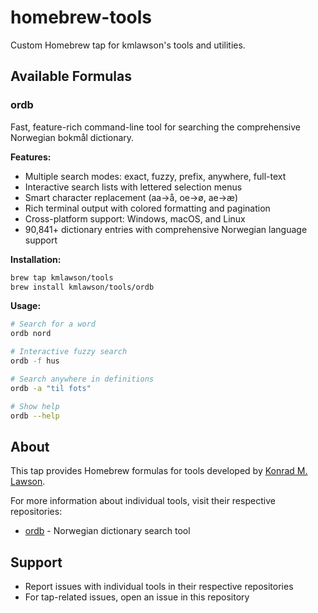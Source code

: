 # homebrew-tools

Custom Homebrew tap for kmlawson's tools and utilities.

## Available Formulas

### ordb
Fast, feature-rich command-line tool for searching the comprehensive Norwegian bokmål dictionary.

**Features:**
- Multiple search modes: exact, fuzzy, prefix, anywhere, full-text
- Interactive search lists with lettered selection menus
- Smart character replacement (aa→å, oe→ø, ae→æ)
- Rich terminal output with colored formatting and pagination
- Cross-platform support: Windows, macOS, and Linux
- 90,841+ dictionary entries with comprehensive Norwegian language support

**Installation:**
```bash
brew tap kmlawson/tools
brew install kmlawson/tools/ordb
```

**Usage:**
```bash
# Search for a word
ordb nord

# Interactive fuzzy search
ordb -f hus

# Search anywhere in definitions
ordb -a "til fots"

# Show help
ordb --help
```

## About

This tap provides Homebrew formulas for tools developed by [Konrad M. Lawson](https://github.com/kmlawson). 

For more information about individual tools, visit their respective repositories:
- [ordb](https://github.com/kmlawson/ordb) - Norwegian dictionary search tool

## Support

- Report issues with individual tools in their respective repositories
- For tap-related issues, open an issue in this repository